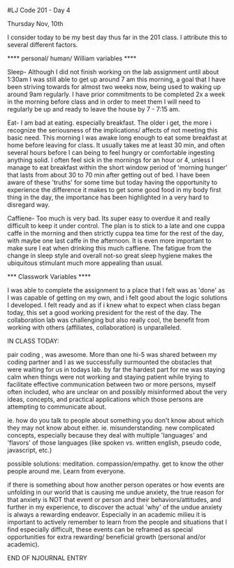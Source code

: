 #LJ Code 201 - Day 4


Thursday Nov, 10th

I consider today to be my best day thus far in the 201 class. I attribute this to several different factors.

**** personal/ human/ William variables ****

Sleep-
Although I did not finish working on the lab assignment until about 1:30am I was still able to get up around 7 am this morning, a goal that I have been striving towards for almost two weeks now, being used to waking up around 9am regularly. I have prior commitments to be completed 2x a week in the morning before class and in order to meet them I will need to regularly be up and ready to leave the house by 7 - 7:15 am.

Eat-
I am bad at eating. especially breakfast. The older i get, the more i recognize the seriousness of the implications/ affects of not meeting this basic need. This morning I was awake long enough to eat some breakfast at home before leaving for class. It usually takes me at least 30 min, and often several hours before I can being to feel hungry or comfortable ingesting anything solid. I often feel sick in the mornings for an hour or 4, unless I manage to eat breakfast within the short window period of 'morning hunger' that lasts from about 30 to 70 min after getting out of bed. I have been aware of these 'truths' for some time but today having the opportunity to experience the difference it makes to get some good food in my body first thing in the day, the importance has been highlighted in a very hard to disregard way.

Caffiene-
Too much is very bad. Its super easy to overdue it and really difficult to keep it under control. The plan is to stick to a late and one cuppa caffe in the morning and then strictly cuppa tea time for the rest of the day, with maybe one last caffe in the afternoon. It is even more important to make sure I eat when drinking this much caffiene. The fatigue from the change in sleep style and overall not-so great sleep hygiene makes the ubiquitous stimulant much more appealing than usual.


*** Classwork Variables ****

I was able to complete the assignment to a place that I felt was as 'done' as I was capable of getting on my own, and i felt good about the logic solutions I developed.
I felt ready and as if i knew what to expect when class began today, this set a good working president for the rest of the day.
The collaboration lab was challenging but also really cool, the benefit from working with others (affiliates, collaboration) is unparalleled.


IN CLASS TODAY:

pair coding ,  was awesome. More than one hi-5 was shared between my coding partner and I as we successfully surmounted the obstacles that were waiting for us in todays lab.
 by far the hardest part for me was staying calm when things were not working and staying patient while trying to facilitate effective communication between two or more persons,
 myself often included, who are unclear on and possibly misinformed about the very ideas, concepts, and practical applications which those persons are attempting to communicate about.

  ie. how do you talk to people about something you don't know about which they may not know about either.
  ie. misunderstanding. new complicated concepts, especially because they deal with multiple 'languages' and 'flavors' of those languages (like spoken vs. written english, pseudo code, javascript, etc.)

possible solutions: meditation. compassion/empathy. get to know the other people around me. Learn from everyone.

if there is something about how another person operates or how events are unfolding  in our world that is causing me undue anxiety,
 the true reason for that anxiety is NOT that event or person and their behaviors/attitudes,
and further in my experience, to discover the actual 'why' of the undue anxiety is always a rewarding endeavor.
 Especially in an academic milieu it is important to actively remember to learn from the people and situations that I find especially difficult,
  these events can be reframed as special opportunities for extra rewarding/ beneficial growth (personal and/or academic).


  END OF NJOURNAL ENTRY 
